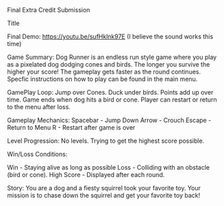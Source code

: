 Final Extra Credit Submission 

Title 

Final Demo: https://youtu.be/sufHklnk97E (I believe the sound works this time)


Game Summary: Dog Runner is an endless run style game where you play as a pixelated dog dodging cones and birds. The longer you survive the higher your score! The gameplay gets faster as the round continues. Specfic instructions on how to play can be found in the main menu. 

GamePlay Loop:
Jump over Cones. Duck under birds.
Points add up over time.
Game ends when dog hits a bird or cone.
Player can restart or return to the menu after loss.

Gameplay Mechanics:
Spacebar - Jump
Down Arrow - Crouch
Escape - Return to Menu 
R - Restart after game is over

Level Progression: 
No levels. Trying to get the highest score possible. 

Win/Loss Conditions:

Win - Staying alive as long as possible
Loss - Colliding with an obstacle (bird or cone).
High Score - Displayed after each round. 

Story: 
You are a dog and a fiesty squirrel took your favorite toy. Your mission is to chase down the squirrel and get your favorite toy back!





